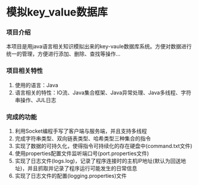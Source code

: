 # 模拟key_value数据库

### 项目介绍
本项目是用java语言相关知识模拟出来的key-vaule数据库系统。方便对数据进行统一的管理，方便进行添加、删除、查找等操作...
### 项目相关特性
1.  使用的语言：Java
2.  语言相关的特性：IO流、Java集合框架、Java异常处理、Java多线程、字符串操作、JUL日志


### 完成的功能

1.  利用Socket编程手写了客户端与服务端，并且支持多线程
2.  完成字符串类型、双向链表类型、哈希类型三种集合的指令
3.  实现了数据的可持久化，使得指令可持续化的存在硬盘中(command.txt文件)
4. 使用properties配置文件监听端口号(port.properties文件)
5. 实现了日志文件(logs.log)，记录了程序连接时的主机IP地址(默认为回送地址)，并且抓取并记录了程序运行可能发生的日常信息
6. 实现了日志文件的配置(logging.properties)文件
